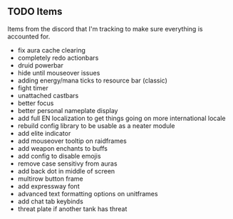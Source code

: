 ## TODO Items
Items from the discord that I'm tracking to make sure everything is accounted for.

- fix aura cache clearing
- completely redo actionbars
- druid powerbar
- hide until mouseover issues
- adding energy/mana ticks to resource bar (classic)
- fight timer
- unattached castbars
- better focus
- better personal nameplate display
- add full EN localization to get things going on more international locale
- rebuild config library to be usable as a neater module
- add elite indicator
- add mouseover tooltip on raidframes
- add weapon enchants to buffs
- add config to disable emojis
- remove case sensitivy from auras
- add back dot in middle of screen
- multirow button frame
- add expressway font
- advanced text formatting options on unitframes
- add chat tab keybinds
- threat plate if another tank has threat